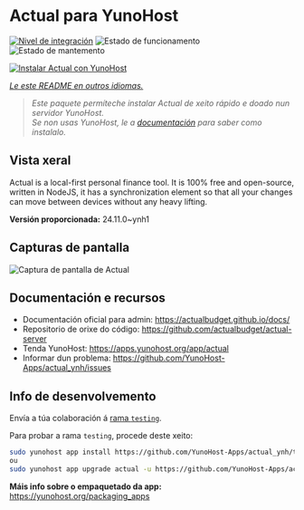 <!--
NOTA: Este README foi creado automáticamente por <https://github.com/YunoHost/apps/tree/master/tools/readme_generator>
NON debe editarse manualmente.
-->

# Actual para YunoHost

[![Nivel de integración](https://apps.yunohost.org/badge/integration/actual)](https://ci-apps.yunohost.org/ci/apps/actual/)
![Estado de funcionamento](https://apps.yunohost.org/badge/state/actual)
![Estado de mantemento](https://apps.yunohost.org/badge/maintained/actual)

[![Instalar Actual con YunoHost](https://install-app.yunohost.org/install-with-yunohost.svg)](https://install-app.yunohost.org/?app=actual)

*[Le este README en outros idiomas.](./ALL_README.md)*

> *Este paquete permíteche instalar Actual de xeito rápido e doado nun servidor YunoHost.*  
> *Se non usas YunoHost, le a [documentación](https://yunohost.org/install) para saber como instalalo.*

## Vista xeral

Actual is a local-first personal finance tool. It is 100% free and open-source, written in NodeJS, it has a synchronization element so that all your changes can move between devices without any heavy lifting.

**Versión proporcionada:** 24.11.0~ynh1

## Capturas de pantalla

![Captura de pantalla de Actual](./doc/screenshots/screenshot.png)

## Documentación e recursos

- Documentación oficial para admin: <https://actualbudget.github.io/docs/>
- Repositorio de orixe do código: <https://github.com/actualbudget/actual-server>
- Tenda YunoHost: <https://apps.yunohost.org/app/actual>
- Informar dun problema: <https://github.com/YunoHost-Apps/actual_ynh/issues>

## Info de desenvolvemento

Envía a túa colaboración á [rama `testing`](https://github.com/YunoHost-Apps/actual_ynh/tree/testing).

Para probar a rama `testing`, procede deste xeito:

```bash
sudo yunohost app install https://github.com/YunoHost-Apps/actual_ynh/tree/testing --debug
ou
sudo yunohost app upgrade actual -u https://github.com/YunoHost-Apps/actual_ynh/tree/testing --debug
```

**Máis info sobre o empaquetado da app:** <https://yunohost.org/packaging_apps>
